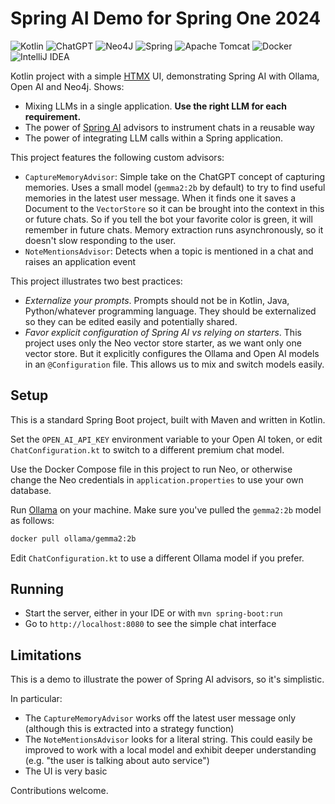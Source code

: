 # Spring AI Demo for Spring One 2024

![Kotlin](https://img.shields.io/badge/kotlin-%237F52FF.svg?style=for-the-badge&logo=kotlin&logoColor=white)
![ChatGPT](https://img.shields.io/badge/chatGPT-74aa9c?style=for-the-badge&logo=openai&logoColor=white)
![Neo4J](https://img.shields.io/badge/Neo4j-008CC1?style=for-the-badge&logo=neo4j&logoColor=white)
![Spring](https://img.shields.io/badge/spring-%236DB33F.svg?style=for-the-badge&logo=spring&logoColor=white)
![Apache Tomcat](https://img.shields.io/badge/apache%20tomcat-%23F8DC75.svg?style=for-the-badge&logo=apache-tomcat&logoColor=black)
![Docker](https://img.shields.io/badge/docker-%230db7ed.svg?style=for-the-badge&logo=docker&logoColor=white)
![IntelliJ IDEA](https://img.shields.io/badge/IntelliJIDEA-000000.svg?style=for-the-badge&logo=intellij-idea&logoColor=white)

Kotlin project with a simple [HTMX](https://htmx.org/) UI, demonstrating Spring AI with Ollama, Open AI and Neo4j.
Shows:

- Mixing LLMs in a single application. **Use the right LLM for each requirement.**
- The power of [Spring AI](https://github.com/spring-projects/spring-ai) advisors to instrument chats in a reusable way
- The power of integrating LLM calls within a Spring application.

This project features the following custom advisors:

- `CaptureMemoryAdvisor`: Simple take on the ChatGPT concept of capturing memories. Uses a small model (`gemma2:2b` by
  default) to try to find useful memories in the latest user message. When it finds one it saves a Document to the
  `VectorStore` so it can be brought into the context in this or future chats. So if you tell the bot your favorite
  color is green, it will remember in future chats. Memory extraction runs asynchronously, so it doesn't slow responding
  to the user.
- `NoteMentionsAdvisor`: Detects when a topic is mentioned in a chat and raises an application event

This project illustrates two best practices:

- _Externalize your prompts_. Prompts should not be in Kotlin, Java, Python/whatever programming language. They should
  be externalized so they can be edited easily and potentially shared.
- _Favor explicit configuration of Spring AI vs relying on starters_. This project uses only the Neo vector store
  starter, as we want only one vector store. But it explicitly configures the Ollama and Open AI models in an
  `@Configuration` file. This allows us to mix and switch models easily.

## Setup

This is a standard Spring Boot project, built with Maven
and written in Kotlin.

Set the `OPEN_AI_API_KEY` environment variable
to your Open AI token, or edit `ChatConfiguration.kt`
to switch to a different premium chat model.

Use the Docker Compose file in this project to run Neo,
or otherwise change the Neo credentials in `application.properties`
to use your own database.

Run [Ollama](https://ollama.com/) on your machine.
Make sure you've pulled the `gemma2:2b` model as follows:

```bash
docker pull ollama/gemma2:2b
```

Edit `ChatConfiguration.kt` to use a different Ollama model if you prefer.

## Running

- Start the server, either in your IDE or with `mvn spring-boot:run`
- Go to `http://localhost:8080` to see the simple chat interface

## Limitations

This is a demo to illustrate the power of Spring AI advisors,
so it's simplistic.

In particular:

- The `CaptureMemoryAdvisor` works off the latest user message only (although this is extracted into a strategy
  function)
- The `NoteMentionsAdvisor` looks for a literal string. This could easily be improved to work with a local model and
  exhibit deeper understanding (e.g. "the user is talking about auto service")
- The UI is very basic

Contributions welcome.